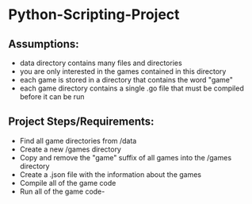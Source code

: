 # Python-Scripting-Project

## Assumptions:

* data directory contains many files and directories
* you are only interested in the games contained in this directory
* each game is stored in a directory that contains the word "game"
* each game directory contains a single .go file that must be compiled before it can be run


## Project Steps/Requirements:

* Find all game directories from /data
* Create a new /games directory 
* Copy and remove the "game" suffix of all games into the /games directory
* Create a .json file with the information about the games
* Compile all of the game code 
* Run all of the game code-